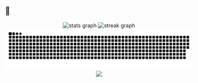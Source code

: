<h2 align="left">💜</h2>

<div align="center">
  <img src="https://github-readme-stats.vercel.app/api?username=rokartur&hide_title=true&hide_rank=false&show_icons=true&include_all_commits=true&count_private=true&disable_animations=false&theme=dark&locale=en&hide_border=true&order=1" height="150" alt="stats graph"  />
  <img src="https://streak-stats.demolab.com?user=rokartur&locale=en&mode=weekly&theme=dark&hide_border=true&border_radius=10&order=3" height="150" alt="streak graph"  />
</div>

<img src="https://raw.githubusercontent.com/rokartur/rokartur/output/snake.svg" alt="Snake animation" />

<div align="center">
  <img src="https://visitor-badge.laobi.icu/badge?page_id=rokartur.rokartur&right_color=black"  />
</div>
